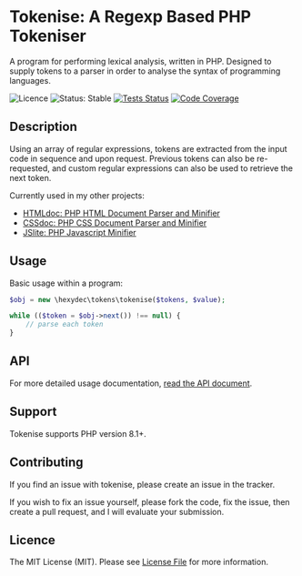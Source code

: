# Tokenise: A Regexp Based PHP Tokeniser

A program for performing lexical analysis, written in PHP. Designed to supply tokens to a parser in order to analyse the syntax of programming languages.

![Licence](https://img.shields.io/badge/Licence-MIT-lightgrey.svg)
![Status: Stable](https://img.shields.io/badge/Status-Stable-Green.svg)
[![Tests Status](https://github.com/hexydec/tokenise/actions/workflows/tests.yml/badge.svg)](https://github.com/hexydec/tokenise/actions/workflows/tests.yml)
[![Code Coverage](https://codecov.io/gh/hexydec/tokenise/branch/master/graph/badge.svg)](https://app.codecov.io/gh/hexydec/tokenise)

## Description

Using an array of regular expressions, tokens are extracted from the input code in sequence and upon request. Previous tokens can also be re-requested, and custom regular expressions can also be used to retrieve the next token.

Currently used in my other projects:

- [HTMLdoc: PHP HTML Document Parser and Minifier](http://github.com/hexydec/htmldoc)
- [CSSdoc: PHP CSS Document Parser and Minifier](http://github.com/hexydec/cssdoc)
- [JSlite: PHP Javascript Minifier](http://github.com/hexydec/jslite)

## Usage

Basic usage within a program:

```php
$obj = new \hexydec\tokens\tokenise($tokens, $value);

while (($token = $obj->next()) !== null) {
	// parse each token
}
```

## API

For more detailed usage documentation, [read the API document](docs/api.md).

## Support

Tokenise supports PHP version 8.1+.

## Contributing

If you find an issue with tokenise, please create an issue in the tracker.

If you wish to fix an issue yourself, please fork the code, fix the issue, then create a pull request, and I will evaluate your submission.

## Licence

The MIT License (MIT). Please see [License File](LICENCE) for more information.
